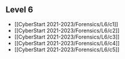 ## Level 6
- [[CyberStart 2021-2023/Forensics/L6/c1]]
- [[CyberStart 2021-2023/Forensics/L6/c2]]
- [[CyberStart 2021-2023/Forensics/L6/c3]]
- [[CyberStart 2021-2023/Forensics/L6/c4]]
- [[CyberStart 2021-2023/Forensics/L6/c5]]